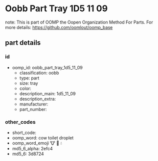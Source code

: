 # Oobb Part Tray 1D5 11 09  

note: This is part of OOMP the Oopen Organization Method For Parts. For more details: https://github.com/oomlout/oomp_base

##  part details





### id
* oomp_id: oobb_part_tray_1d5_11_09
  * classification: oobb
  * type: part
  * size: tray
  * color: 
  * description_main: 1d5_11_09
  * description_extra: 
  * manufacturer: 
  * part_number: 

### other_codes
* short_code: 
* oomp_word: cow toilet droplet
* oomp_word_emoji :cow: :toilet: :droplet:
* md5_6_alpha: 2efc4
* md5_6: 3d8724